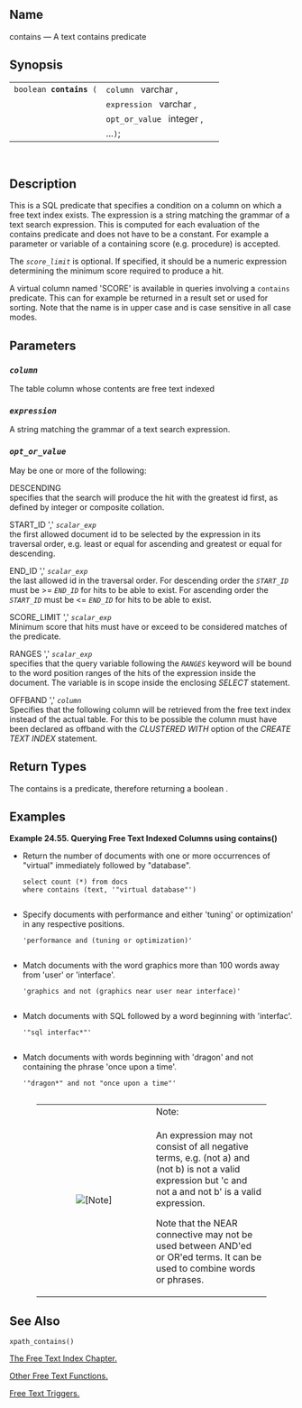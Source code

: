 <div id="fn_contains" class="refentry">

<div class="titlepage">

</div>

<div class="refnamediv">

## Name

contains — A text contains predicate

</div>

<div class="refsynopsisdiv">

## Synopsis

<div id="fsyn_contains" class="funcsynopsis">

|                              |                           |     |
|------------------------------|---------------------------|-----|
| `boolean `**`contains`**` (` | `column ` varchar ,       |     |
|                              | `expression ` varchar ,   |     |
|                              | `opt_or_value ` integer , |     |
|                              | ...`)`;                   |     |

<div class="funcprototype-spacer">

 

</div>

</div>

</div>

<div id="desc_contains" class="refsect1">

## Description

This is a SQL predicate that specifies a condition on a column on which
a free text index exists. The expression is a
<span class="type">string</span> matching the grammar of a text search
expression. This is computed for each evaluation of the contains
predicate and does not have to be a constant. For example a parameter or
variable of a containing score (e.g. procedure) is accepted.

The *`score_limit`* is optional. If specified, it should be a numeric
expression determining the minimum score required to produce a hit.

A virtual column named 'SCORE' is available in queries involving a
`contains` predicate. This can for example be returned in a result set
or used for sorting. Note that the name is in upper case and is case
sensitive in all case modes.

</div>

<div id="params_contains" class="refsect1">

## Parameters

<div id="id82970" class="refsect2">

### *`column `*

The table column whose contents are free text indexed

</div>

<div id="id82974" class="refsect2">

### *`expression `*

A <span class="type">string </span> matching the grammar of a text
search expression.

</div>

<div id="id82979" class="refsect2">

### *`opt_or_value `*

May be one or more of the following:

<div class="variablelist">

<span class="term">DESCENDING </span>  
specifies that the search will produce the hit with the greatest id
first, as defined by <span class="type">integer</span> or
<span class="type">composite</span> collation.

<span class="term">START_ID ',' *`scalar_exp`* </span>  
the first allowed document id to be selected by the expression in its
traversal order, e.g. least or equal for ascending and greatest or equal
for descending.

<span class="term">END_ID ',' *`scalar_exp`* </span>  
the last allowed id in the traversal order. For descending order the
*`START_ID`* must be \>= *`END_ID`* for hits to be able to exist. For
ascending order the *`START_ID`* must be \<= *`END_ID`* for hits to be
able to exist.

<span class="term">SCORE_LIMIT ',' *`scalar_exp`* </span>  
Minimum score that hits must have or exceed to be considered matches of
the predicate.

<span class="term">RANGES ',' *`scalar_exp`* </span>  
specifies that the query variable following the *`RANGES`* keyword will
be bound to the word position ranges of the hits of the expression
inside the document. The variable is in scope inside the enclosing
<span class="emphasis">*SELECT* </span> statement.

<span class="term">OFFBAND ',' *`column `* </span>  
Specifies that the following column will be retrieved from the free text
index instead of the actual table. For this to be possible the column
must have been declared as offband with the
<span class="emphasis">*CLUSTERED WITH*</span> option of the
<span class="emphasis">*CREATE TEXT INDEX*</span> statement.

</div>

</div>

</div>

<div id="ret_contains" class="refsect1">

## Return Types

The contains is a predicate, therefore returning a
<span class="type">boolean</span> .

</div>

<div id="examples_contains" class="refsect1">

## Examples

<div id="ex_contains" class="example">

**Example 24.55. Querying Free Text Indexed Columns using contains()**

<div class="example-contents">

<div class="itemizedlist">

- Return the number of documents with one or more occurrences of
  "virtual" immediately followed by "database".

  ``` programlisting
  select count (*) from docs
  where contains (text, '"virtual database"')
        
  ```

- Specify documents with performance and either 'tuning' or
  optimization' in any respective positions.

  ``` programlisting
  'performance and (tuning or optimization)'
        
  ```

- Match documents with the word graphics more than 100 words away from
  'user' or 'interface'.

  ``` programlisting
  'graphics and not (graphics near user near interface)'
        
  ```

- Match documents with SQL followed by a word beginning with 'interfac'.

  ``` programlisting
  '"sql interfac*"'
        
  ```

- Match documents with words beginning with 'dragon' and not containing
  the phrase 'once upon a time'.

  ``` programlisting
  '"dragon*" and not "once upon a time"'
        
  ```

</div>

</div>

</div>

  

<div class="note" style="margin-left: 0.5in; margin-right: 0.5in;">

<table data-border="0" data-summary="Note: Note:">
<colgroup>
<col style="width: 50%" />
<col style="width: 50%" />
</colgroup>
<tbody>
<tr class="odd">
<td rowspan="2" style="text-align: center;" data-valign="top"
width="25"><img src="images/note.png" alt="[Note]" /></td>
<td style="text-align: left;">Note:</td>
</tr>
<tr class="even">
<td style="text-align: left;" data-valign="top"><p>An expression may not
consist of all negative terms, e.g. (not a) and (not b) is not a valid
expression but 'c and not a and not b' is a valid expression.</p>
<p>Note that the NEAR connective may not be used between AND'ed or OR'ed
terms. It can be used to combine words or phrases.</p></td>
</tr>
</tbody>
</table>

</div>

</div>

<div id="seealso_contains" class="refsect1">

## See Also

`xpath_contains() `

<a href="webdavadmin.html#freetext" class="link" title="Free Text">The
Free Text Index Chapter.</a>

<a href="fttfuncs.html" class="link"
title="20.10. Free Text Functions">Other Free Text Functions.</a>

<a href="txttrig.html" class="link" title="20.4. Text Triggers">Free
Text Triggers.</a>

</div>

</div>
